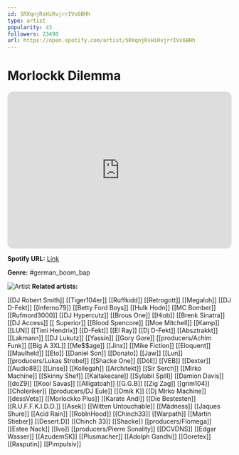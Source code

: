 ```yaml
---
id: 5RXqnjRsHiRvjrrIVs6BHh
type: artist
popularity: 43
followers: 23490
url: https://open.spotify.com/artist/5RXqnjRsHiRvjrrIVs6BHh
---
```

# Morlockk Dilemma

<iframe style="border-radius:12px" src="https://open.spotify.com/embed/artist/5RXqnjRsHiRvjrrIVs6BHh" width="100%" height="352" frameBorder="0" allowfullscreen="" allow="autoplay; clipboard-write; encrypted-media; fullscreen; picture-in-picture" loading="lazy"></iframe>

**Spotify URL:** [Link](https://open.spotify.com/artist/5RXqnjRsHiRvjrrIVs6BHh)

**Genre:**  #german_boom_bap

![Artist](https://i.scdn.co/image/ab6761610000e5ebe22e35f4324221d1f2b4e19f)
**Related artists:**

[[DJ Robert Smith]]
[[Tiger104er]]
[[Ruffkidd]]
[[Retrogott]]
[[Megaloh]]
[[DJ D-Fekt]]
[[Inferno79]]
[[Betty Ford Boys]]
[[Hulk Hodn]]
[[MC Bomber]]
[[Rufmord3000]]
[[DJ Hypercutz]]
[[Brous One]]
[[Hiob]]
[[Brenk Sinatra]]
[[DJ Access]]
[[ Superior]]
[[Blood Spencore]]
[[Moe Mitchell]]
[[Kamp]]
[[LUN]]
[[Timi Hendrix]]
[[D-Fekt]]
[[El Ray]]
[[Dj D-Fekt]]
[[Absztrakkt]]
[[Lakmann]]
[[DJ Lukutz]]
[[Yassin]]
[[Gory Gore]]
[[producers/Achim Funk]]
[[Big A 3XL]]
[[Me$$age]]
[[Jinx]]
[[Mike Fiction]]
[[Eloquent]]
[[Maulheld]]
[[Eto]]
[[Daniel Son]]
[[Donato]]
[[Jaw]]
[[Lun]]
[[producers/Lukas Strobel]]
[[Shacke One]]
[[Döll]]
[[VEB]]
[[Dexter]]
[[Audio88]]
[[Linse]]
[[Kollegah]]
[[Architekt]]
[[Sir Serch]]
[[Mirko Machine]]
[[Skinny Shef]]
[[Kaitakecare]]
[[Sylabil Spill]]
[[Damion Davis]]
[[doZ9]]
[[Kool Savas]]
[[Alligatoah]]
[[G.G.B]]
[[Zig Zag]]
[[grim104]]
[[Choleriker]]
[[producers/DJ Eule]]
[[Omik K]]
[[Dj Mirko Machine]]
[[dessVeta]]
[[Morlockko Plus]]
[[Karate Andi]]
[[Die Bestesten]]
[[R.U.F.F.K.I.D.D.]]
[[Asek]]
[[Witten Untouchable]]
[[Mädness]]
[[Jaques Shure]]
[[Acid Rain]]
[[RobInHood]]
[[Chinch33]]
[[Warpath]]
[[Martin Stieber]]
[[Desert.D]]
[[Chinch 33]]
[[Shacke]]
[[producers/Flomega]]
[[Estee Nack]]
[[Ivo]]
[[producers/Pierre Sonality]]
[[DCVDNS]]
[[Edgar Wasser]]
[[AzudemSK]]
[[Plusmacher]]
[[Adolph Gandhi]]
[[Goretex]]
[[Rasputin]]
[[Pimpulsiv]]
